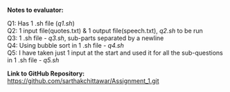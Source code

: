 **Notes to evaluator:**

Q1: Has 1 .sh file (*q1.sh*) \
Q2: 1 input file(quotes.txt) & 1 output file(speech.txt), *q2.sh* to be run \
Q3: 1 .sh file - *q3.sh*, sub-parts separated by a newline \
Q4: Using bubble sort in 1 .sh file - *q4.sh* \
Q5: I have taken just 1 input at the start and used it for all the sub-questions in 1 .sh file - *q5.sh*

**Link to GitHub Repository:** https://github.com/sarthakchittawar/Assignment_1.git